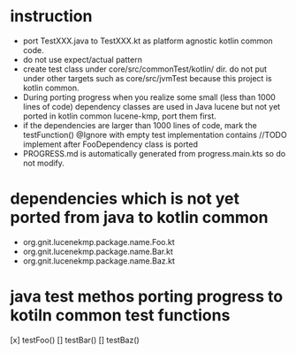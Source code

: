 # instruction
* port TestXXX.java to TestXXX.kt as platform agnostic kotlin common code.
* do not use expect/actual pattern
* create test class under core/src/commonTest/kotlin/ dir. do not put under other targets such as core/src/jvmTest because this project is kotlin common.
* During porting progress when you realize some small (less than 1000 lines of code) dependency classes are used in Java lucene but not yet ported in kotlin common lucene-kmp, port them first.
* if the dependencies are larger than 1000 lines of code, mark the testFunction() @Ignore with empty test implementation contains //TODO implement after FooDependency class is ported
* PROGRESS.md is automatically generated from progress.main.kts so do not modify.

# dependencies which is not yet ported from java to kotlin common
* org.gnit.lucenekmp.package.name.Foo.kt
* org.gnit.lucenekmp.package.name.Bar.kt
* org.gnit.lucenekmp.package.name.Baz.kt

# java test methos porting progress to kotiln common test functions
[x] testFoo()
[] testBar()
[] testBaz()
